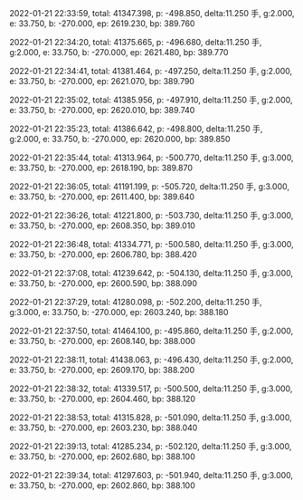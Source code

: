 2022-01-21 22:33:59, total: 41347.398, p: -498.850, delta:11.250 手, g:2.000, e: 33.750, b: -270.000, ep: 2619.230, bp: 389.760

2022-01-21 22:34:20, total: 41375.665, p: -496.680, delta:11.250 手, g:2.000, e: 33.750, b: -270.000, ep: 2621.480, bp: 389.770

2022-01-21 22:34:41, total: 41381.464, p: -497.250, delta:11.250 手, g:2.000, e: 33.750, b: -270.000, ep: 2621.070, bp: 389.790

2022-01-21 22:35:02, total: 41385.956, p: -497.910, delta:11.250 手, g:2.000, e: 33.750, b: -270.000, ep: 2620.010, bp: 389.740

2022-01-21 22:35:23, total: 41386.642, p: -498.800, delta:11.250 手, g:2.000, e: 33.750, b: -270.000, ep: 2620.000, bp: 389.850

2022-01-21 22:35:44, total: 41313.964, p: -500.770, delta:11.250 手, g:3.000, e: 33.750, b: -270.000, ep: 2618.190, bp: 389.870

2022-01-21 22:36:05, total: 41191.199, p: -505.720, delta:11.250 手, g:3.000, e: 33.750, b: -270.000, ep: 2611.400, bp: 389.640

2022-01-21 22:36:26, total: 41221.800, p: -503.730, delta:11.250 手, g:3.000, e: 33.750, b: -270.000, ep: 2608.350, bp: 389.010

2022-01-21 22:36:48, total: 41334.771, p: -500.580, delta:11.250 手, g:3.000, e: 33.750, b: -270.000, ep: 2606.780, bp: 388.420

2022-01-21 22:37:08, total: 41239.642, p: -504.130, delta:11.250 手, g:3.000, e: 33.750, b: -270.000, ep: 2600.590, bp: 388.090

2022-01-21 22:37:29, total: 41280.098, p: -502.200, delta:11.250 手, g:3.000, e: 33.750, b: -270.000, ep: 2603.240, bp: 388.180

2022-01-21 22:37:50, total: 41464.100, p: -495.860, delta:11.250 手, g:2.000, e: 33.750, b: -270.000, ep: 2608.140, bp: 388.000

2022-01-21 22:38:11, total: 41438.063, p: -496.430, delta:11.250 手, g:2.000, e: 33.750, b: -270.000, ep: 2609.170, bp: 388.200

2022-01-21 22:38:32, total: 41339.517, p: -500.500, delta:11.250 手, g:3.000, e: 33.750, b: -270.000, ep: 2604.460, bp: 388.120

2022-01-21 22:38:53, total: 41315.828, p: -501.090, delta:11.250 手, g:3.000, e: 33.750, b: -270.000, ep: 2603.230, bp: 388.040

2022-01-21 22:39:13, total: 41285.234, p: -502.120, delta:11.250 手, g:3.000, e: 33.750, b: -270.000, ep: 2602.680, bp: 388.100

2022-01-21 22:39:34, total: 41297.603, p: -501.940, delta:11.250 手, g:3.000, e: 33.750, b: -270.000, ep: 2602.860, bp: 388.100
